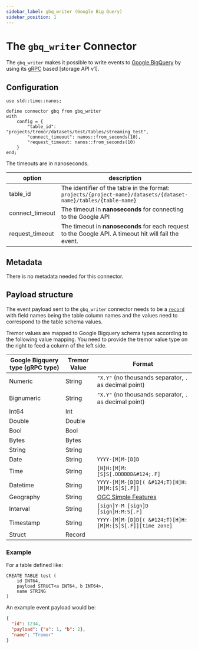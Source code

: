 ```yaml
---
sidebar_label: gbq_writer (Google Big Query)
sidebar_position: 1
---
```


# The `gbq_writer` Connector

The `gbq_writer` makes it possible to write events to [Google BigQuery](https://cloud.google.com/bigquery) by using its [gRPC] based [storage API v1].


## Configuration

```tremor
use std::time::nanos;

define connector gbq from gbq_writer
with
    config = {
        "table_id": "projects/tremor/datasets/test/tables/streaming_test",
        "connect_timeout": nanos::from_seconds(10),
        "request_timeout: nanos::from_seconds(10)
    }
end;
```

The timeouts are in nanoseconds.

| option          | description                                                                                                      |
|-----------------|------------------------------------------------------------------------------------------------------------------|
| table_id        | The identifier of the table in the format: `projects/{project-name}/datasets/{dataset-name}/tables/{table-name}` |
| connect_timeout | The timeout in **nanoseconds** for connecting to the Google API                                                      |
| request_timeout | The timeout in **nanoseconds** for each request to the Google API. A timeout hit will fail the event.                |

## Metadata
There is no metadata needed for this connector.

## Payload structure

The event payload sent to the `gbq_writer` connector needs to be a [`record`](../../language/expressions.md#records) with field names being the table column names
and the values need to correspond to the table schema values.

Tremor values are mapped to Google Bigquery schema types according to the following value mapping. You need to provide the tremor value type on the right to feed a column of the left side.

| Google Bigquery type (gRPC type) | Tremor Value | Format                                                    |
|----------------------------------|--------------|-----------------------------------------------------------|
| Numeric                          | String       | `"X.Y"` (no thousands separator, `.` as decimal point)      |
| Bignumeric                       | String       | `"X.Y"` (no thousands separator, `.` as decimal point)      |
| Int64                            | Int          |                                                           |
| Double                           | Double       |                                                           |
| Bool                             | Bool         |                                                           |
| Bytes                            | Bytes        |                                                           |
| String                           | String       |                                                           |
| Date                             | String       | `YYYY-[M]M-[D]D`                                          |
| Time                             | String       | `[H]H:[M]M:[S]S[.DDDDDD&#124;.F]`                         |
| Datetime                         | String       | `YYYY-[M]M-[D]D[( &#124;T)[H]H:[M]M:[S]S[.F]]`            |
| Geography                        | String       | [OGC Simple Features](https://www.ogc.org/standards/sfa)  |
| Interval                         | String       | `[sign]Y-M [sign]D [sign]H:M:S[.F]`                       |
| Timestamp                        | String       | `YYYY-[M]M-[D]D[( &#124;T)[H]H:[M]M:[S]S[.F]][time zone]` |
| Struct                           | Record       |                                                           |



### Example

For a table defined like:

```bigquery
CREATE TABLE test (
    id INT64,
    payload STRUCT<a INT64, b INT64>,
    name STRING
)
```

An example event payload would be:

```json
{
  "id": 1234,
  "payload": {"a": 1, "b": 2},
  "name": "Tremor"
}
```

[gRPC]: https://grpc.io/
[storage API]: https://cloud.google.com/bigquery/docs/reference/storage/rpc/google.cloud.bigquery.storage.v1